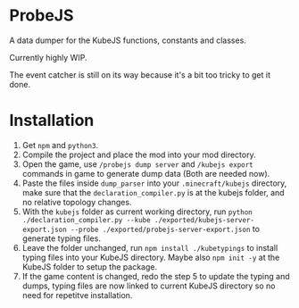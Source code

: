 # ProbeJS

A data dumper for the KubeJS functions, constants and classes.

Currently highly WIP.

The event catcher is still on its way because it's a bit too tricky to get it done.

# Installation

1. Get `npm` and `python3`.
2. Compile the project and place the mod into your mod directory.
3. Open the game, use `/probejs dump server` and `/kubejs export` commands in game to generate dump data (Both are needed now).
4. Paste the files inside `dump_parser` into your `.minecraft/kubejs` directory, make sure that the `declaration_compiler.py` is at the kubejs folder, and no relative topology changes.
5. With the `kubejs` folder as current working directory, run `python ./declaration_compiler.py --kube ./exported/kubejs-server-export.json --probe ./exported/probejs-server-export.json` to generate typing files.
6. Leave the folder unchanged, run `npm install ./kubetypings` to install typing files into your KubeJS directory. Maybe also `npm init -y` at the KubeJS folder to setup the package.
7. If the game content is changed, redo the step 5 to update the typing and dumps, typing files are now linked to current KubeJS directory so no need for repetitve installation.
